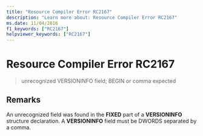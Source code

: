 ```yaml
---
title: "Resource Compiler Error RC2167"
description: "Learn more about: Resource Compiler Error RC2167"
ms.date: 11/04/2016
f1_keywords: ["RC2167"]
helpviewer_keywords: ["RC2167"]
---
```

# Resource Compiler Error RC2167

> unrecognized VERSIONINFO field; BEGIN or comma expected

## Remarks

An unrecognized field was found in the **FIXED** part of a **VERSIONINFO** structure declaration. A **VERSIONINFO** field must be DWORDS separated by a comma.
